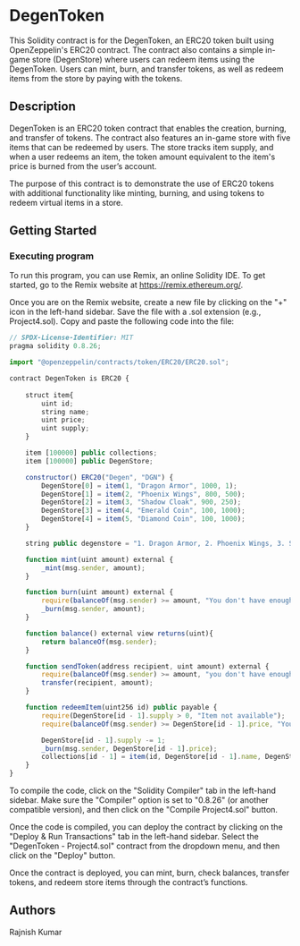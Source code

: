 # DegenToken

This Solidity contract is for the DegenToken, an ERC20 token built using OpenZeppelin's ERC20 contract. The contract also contains a simple in-game store (DegenStore) where users can redeem items using the DegenToken. Users can mint, burn, and transfer tokens, as well as redeem items from the store by paying with the tokens.

## Description

DegenToken is an ERC20 token contract that enables the creation, burning, and transfer of tokens. The contract also features an in-game store with five items that can be redeemed by users. The store tracks item supply, and when a user redeems an item, the token amount equivalent to the item's price is burned from the user’s account.

The purpose of this contract is to demonstrate the use of ERC20 tokens with additional functionality like minting, burning, and using tokens to redeem virtual items in a store.
## Getting Started

### Executing program

To run this program, you can use Remix, an online Solidity IDE. To get started, go to the Remix website at https://remix.ethereum.org/.

Once you are on the Remix website, create a new file by clicking on the "+" icon in the left-hand sidebar. Save the file with a .sol extension (e.g., Project4.sol). Copy and paste the following code into the file:

```javascript
// SPDX-License-Identifier: MIT
pragma solidity 0.8.26;

import "@openzeppelin/contracts/token/ERC20/ERC20.sol";

contract DegenToken is ERC20 {
    
    struct item{
        uint id;
        string name;
        uint price;
        uint supply;
    }

    item [100000] public collections;
    item [100000] public DegenStore;

    constructor() ERC20("Degen", "DGN") {
        DegenStore[0] = item(1, "Dragon Armor", 1000, 1);
        DegenStore[1] = item(2, "Phoenix Wings", 800, 500);
        DegenStore[2] = item(3, "Shadow Cloak", 900, 250);
        DegenStore[3] = item(4, "Emerald Coin", 100, 1000);
        DegenStore[4] = item(5, "Diamond Coin", 100, 1000);
    }

    string public degenstore = "1. Dragon Armor, 2. Phoenix Wings, 3. Shadow Cloak, 4. Emerald Coin, 5. Diamond Coin";

    function mint(uint amount) external {
        _mint(msg.sender, amount);
    }

    function burn(uint amount) external {
        require(balanceOf(msg.sender) >= amount, "You don't have enough DEGEN Tokens");
        _burn(msg.sender, amount);
    }

    function balance() external view returns(uint){
        return balanceOf(msg.sender);
    }

    function sendToken(address recipient, uint amount) external {
        require(balanceOf(msg.sender) >= amount, "you don't have enough tokens");
        transfer(recipient, amount);
    }

    function redeemItem(uint256 id) public payable {
        require(DegenStore[id - 1].supply > 0, "Item not available");
        require(balanceOf(msg.sender) >= DegenStore[id - 1].price, "You don't have enough DGT");

        DegenStore[id - 1].supply -= 1;
        _burn(msg.sender, DegenStore[id - 1].price);
        collections[id - 1] = item(id, DegenStore[id - 1].name, DegenStore[id - 1].price, collections[id - 1].supply + 1);
    }
}

```

To compile the code, click on the "Solidity Compiler" tab in the left-hand sidebar. Make sure the "Compiler" option is set to "0.8.26" (or another compatible version), and then click on the "Compile Project4.sol" button.

Once the code is compiled, you can deploy the contract by clicking on the "Deploy & Run Transactions" tab in the left-hand sidebar. Select the "DegenToken - Project4.sol" contract from the dropdown menu, and then click on the "Deploy" button.

Once the contract is deployed, you can mint, burn, check balances, transfer tokens, and redeem store items through the contract’s functions.

## Authors
Rajnish Kumar
